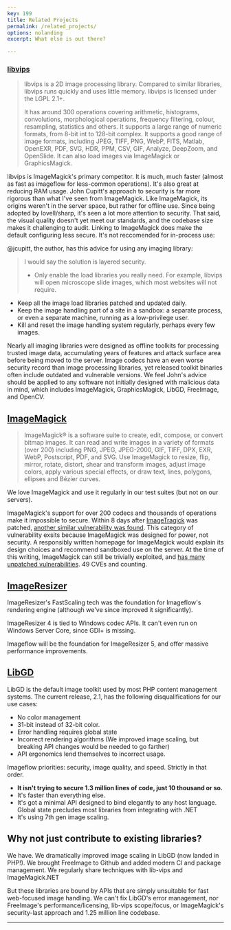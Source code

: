 ```yaml
---
key: 199
title: Related Projects
permalink: /related_projects/
options: nolanding
excerpt: What else is out there?

---
```


### [libvips](https://github.com/jcupitt/libvips) 

> libvips is a 2D image processing library. Compared to similar libraries, libvips runs quickly and uses little memory. libvips is licensed under the LGPL 2.1+.
>
> It has around 300 operations covering arithmetic, histograms, convolutions, morphological operations, frequency filtering, colour, resampling, statistics and others. It supports a large range of numeric formats, from 8-bit int to 128-bit complex. It supports a good range of image formats, including JPEG, TIFF, PNG, WebP, FITS, Matlab, OpenEXR, PDF, SVG, HDR, PPM, CSV, GIF, Analyze, DeepZoom, and OpenSlide. It can also load images via ImageMagick or GraphicsMagick.

libvips is ImageMagick's primary competitor. It is much, much faster (almost as fast as imageflow for less-common operations). It's also great at reducing RAM usage. John Cupitt's approach to security is far more rigorous than what I've seen from ImageMagick.  Like ImageMagick, its origins weren't in the server space, but rather for offline use. Since being adopted by lovell/sharp, it's seen a lot more attention to security. That said, the visual quality doesn't yet meet our standards, and the codebase size makes it challenging to audit. Linking to ImageMagick does make the default configuring less secure. It's not reccomended for in-process use: 

@jcupitt, the author, has this advice for using any imaging library:

> I would say the solution is layered security. 
>
> * Only enable the load libraries you really need. For example, libvips will open microscope slide images, which most websites will not require.
* Keep all the image load libraries patched and updated daily.
* Keep the image handling part of a site in a sandbox: a separate process, or even a separate machine, running as a low-privilege user.
* Kill and reset the image handling system regularly, perhaps every few images. 

Nearly all imaging libraries were designed as offline toolkits for processing trusted image data, accumulating years of features and attack surface area before being moved to the server. Image codecs have an even worse security record than image processing libraries, yet released toolkit binaries often include outdated and vulnerable versions.
We feel John's advice should be applied to any software not initially designed with malicious data in mind, which includes ImageMagick, GraphicsMagick, LibGD, FreeImage, and OpenCV.

## [ImageMagick](https://www.imagemagick.org/)

> ImageMagick® is a software suite to create, edit, compose, or convert bitmap images. It can read and write images in a variety of formats (over 200) including PNG, JPEG, JPEG-2000, GIF, TIFF, DPX, EXR, WebP, Postscript, PDF, and SVG. Use ImageMagick to resize, flip, mirror, rotate, distort, shear and transform images, adjust image colors, apply various special effects, or draw text, lines, polygons, ellipses and Bézier curves.

We love ImageMagick and use it regularly in our test suites (but not on our servers).

ImageMagick's support for over 200 codecs and thousands of operations make it impossible to secure. Within 8 days after [ImageTragick](https://imagetragick.com) was patched, [another similar vulnerability was found](https://security-tracker.debian.org/tracker/CVE-2016-5118). This category of vulnerability exsits because ImageMagick was designed for power, not security. A responsibly written homepage for ImageMagick would explain its design choices and recommend sandboxed use on the server. At the time of this writing, ImageMagick can still be trivially exploited, and [has many unpatched vulnerabilities](https://security-tracker.debian.org/tracker/source-package/imagemagick). 49 CVEs and counting.

## [ImageResizer](https://imageresizing.net)

ImageResizer's FastScaling tech was the foundation for Imageflow's rendering engine (although we've since improved it significantly). 

ImageResizer 4 is tied to Windows codec APIs. It can't even run on Windows Server Core, since GDI+ is missing. 

Imageflow will be the foundation for ImageResizer 5, and offer massive performance improvements.

## [LibGD](https://libgd.github.io/)

LibGD is the default image toolkit used by most PHP content management systems. The current release, 2.1, has the following disqualifications for our use cases:

* No color management
* 31-bit instead of 32-bit color. 
* Error handling requires global state
* Incorrect rendering algorithms (We improved image scaling, but breaking API changes would be needed to go farther)
* API ergonomics lend themselves to incorrect usage.









Imageflow priorities: security, image quality, and speed. Strictly in that order. 

* **It isn't trying to secure 1.3 million lines of code, just 10 thousand or so.**
* It's faster than everything else. 
* It's got a minimal API designed to bind elegantly to any host language. Global state precludes most libraries from integrating with .NET
* It's using 7th gen image scaling. 

## Why not just contribute to existing libraries?

We have. 
We dramatically improved image scaling in LibGD (now landed in PHP!). 
We brought FreeImage to Github and added modern CI and package management. 
We regularly share techniques with lib-vips and ImageMagick.NET

But these libraries are bound by APIs that are simply unsuitable for fast web-focused image handling. We can't fix LibGD's error management, nor FreeImage's performance/licensing, lib-vips scope/focus, or ImageMagick's security-last approach and 1.25 million line codebase. 




----

